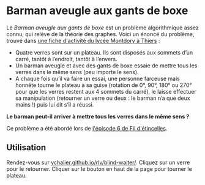 # Barman aveugle aux gants de boxe

Le *Barman aveugle aux gants de boxe* est un problème algorithmique assez connu, qui relève de la théorie des graphes. Voici un énoncé du problème, trouvé dans [une fiche d'activité du lycée Montdory à Thiers](http://www.irem.univ-bpclermont.fr/IMG/pdf/Barman.pdf) :

- Quatre verres sont sur un plateau. Ils sont disposés aux sommets d’un carré, tantôt à l’endroit, tantôt à l’envers.
- Un barman aveugle et avec des gants de boxe essaie de mettre tous les verres dans le même sens (peu importe le sens).
- A chaque fois qu’il va faire un essai, une personne farceuse mais honnête tourne le plateau à sa guise (rotation de 0°, 90°, 180° ou 270° pour que les verres restent aux 4 sommets du carré), le laisse effectuer sa manipulation (retourner un verre ou deux : le barman n’a que deux mains !) puis lui dit s’il a réussi.

**Le barman peut-il arriver à mettre tous les verres dans le même sens ?**

Ce problème a été abordé lors de [l'épisode 6 de Fil d'étincelles](https://www.youtube.com/watch?v=63jJ0Dj_iyE&list=PLZtWuL5Z43dDu0gefZTi7Wjm9BTWK4HRy).

## Utilisation

Rendez-vous sur [ychalier.github.io/rlv/blind-waiter/](https://ychalier.github.io/rlv/blind-waiter/). Cliquez sur un verre pour le retourner. Cliquer sur le bouton en haut de la page pour tourner le plateau.